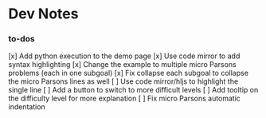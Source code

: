 # Dev Notes

### to-dos
[x] Add python execution to the demo page
[x] Use code mirror to add syntax highlighting
[x] Change the example to multiple micro Parsons problems (each in one subgoal)
[x] Fix collapse each subgoal to collapse the micro Parsons lines as well
[ ] Use code mirror/hljs to highlight the single line
[ ] Add a button to switch to more difficult levels
[ ] Add tooltip on the difficulty level for more explanation
[ ] Fix micro Parsons automatic indentation
